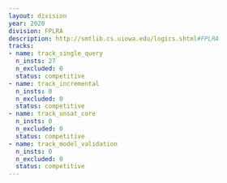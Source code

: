 ```yaml
---
layout: division
year: 2020
division: FPLRA
description: http://smtlib.cs.uiowa.edu/logics.shtml#FPLRA
tracks:
- name: track_single_query
  n_insts: 27
  n_excluded: 0
  status: competitive
- name: track_incremental
  n_insts: 0
  n_excluded: 0
  status: competitive
- name: track_unsat_core
  n_insts: 0
  n_excluded: 0
  status: competitive
- name: track_model_validation
  n_insts: 0
  n_excluded: 0
  status: competitive
---
```


